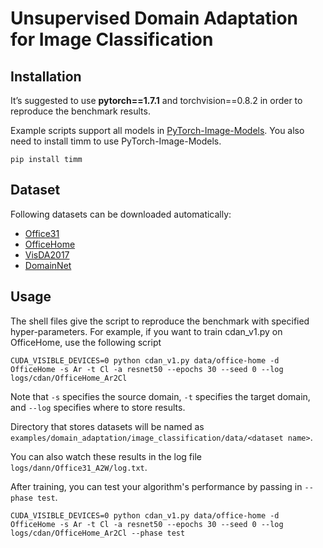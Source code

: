 # Unsupervised Domain Adaptation for Image Classification

## Installation

It’s suggested to use **pytorch==1.7.1** and torchvision==0.8.2 in order to reproduce the benchmark results.

Example scripts support all models in [PyTorch-Image-Models](https://github.com/rwightman/pytorch-image-models). You
also need to install timm to use PyTorch-Image-Models.

```
pip install timm
```

## Dataset

Following datasets can be downloaded automatically:

- [Office31](https://www.cc.gatech.edu/~judy/domainadapt/)
- [OfficeHome](https://www.hemanthdv.org/officeHomeDataset.html)
- [VisDA2017](http://ai.bu.edu/visda-2017/)
- [DomainNet](http://ai.bu.edu/M3SDA/)


## Usage

The shell files give the script to reproduce the benchmark with specified hyper-parameters. For example, if you want to
train cdan_v1.py on OfficeHome, use the following script

```shell script
CUDA_VISIBLE_DEVICES=0 python cdan_v1.py data/office-home -d OfficeHome -s Ar -t Cl -a resnet50 --epochs 30 --seed 0 --log logs/cdan/OfficeHome_Ar2Cl
```

Note that ``-s`` specifies the source domain, ``-t`` specifies the target domain, and ``--log`` specifies where to store
results.

Directory that stores datasets will be named as
``examples/domain_adaptation/image_classification/data/<dataset name>``.

You can also watch these results in the log file ``logs/dann/Office31_A2W/log.txt``.

After training, you can test your algorithm's performance by passing in ``--phase test``.

```
CUDA_VISIBLE_DEVICES=0 python cdan_v1.py data/office-home -d OfficeHome -s Ar -t Cl -a resnet50 --epochs 30 --seed 0 --log logs/cdan/OfficeHome_Ar2Cl --phase test
```
